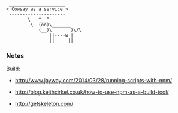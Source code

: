 ```
 _____________________ 
< Cowsay as a service >
 --------------------- 
        \   ^__^
         \  (oo)\_______
            (__)\       )\/\
                ||----w |
                ||     ||
```

### Notes
Build:
* http://www.jayway.com/2014/03/28/running-scripts-with-npm/
* http://blog.keithcirkel.co.uk/how-to-use-npm-as-a-build-tool/

* http://getskeleton.com/
